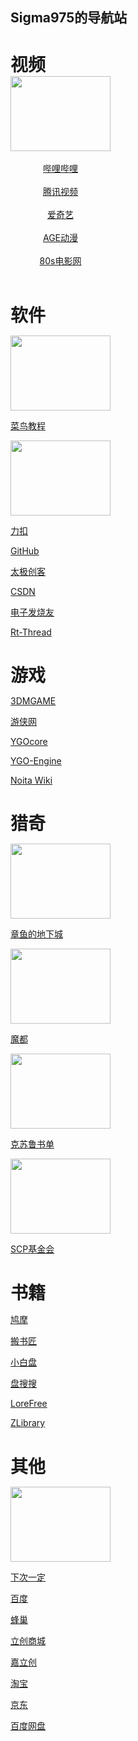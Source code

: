 ## Sigma975的导航站

<div id="video" style="width:160px;">
  
  <h1 style="margin-bottom:0;">视频</h1>
  
  <center><a href="https://www.bilibili.com/" target="_blank"><img src="https://t7.baidu.com/it/u=4138435146,1856383332&fm=218&app=125&size=f242,150&n=0&f=PNG?s=8197C732DDA1FA133E526557030030B9&sec=1652288400&t=aa4a6db4ffc4ae2338f543d4c397ef5f" width=160 height=120></a></center><br>
  
  <center><a href="https://www.bilibili.com/" target="_blank">哔哩哔哩</a></center><br>
  
  <center><a href="https://v.qq.com/?ptag=qqbsc" target="_blank">腾讯视频</a></center><br>
  
  <center><a href="https://www.iqiyi.com/" target="_blank">爱奇艺</a></center><br>
  
  <center><a href="https://www.agemys.com/" target="_blank">AGE动漫</a></center><br>
  
  <center><a href="https://www.80s.tw/" target="_blank">80s电影网</a></center><br>
</div>

<div id="software" style="width:160px;">

  <h1 style="margin-bottom:0;">软件</h1>
  
  <a href="https://www.runoob.com/" target="_blank"><img src="https://img1.baidu.com/it/u=2206127466,2420924082&fm=253&fmt=auto&app=138&f=GIF?w=220&h=100" width=160 height=120></a><br>

  <a href="https://www.runoob.com/" target="_blank">菜鸟教程</a><br>
  
  <a href="http://scp-wiki-cn.wikidot.com/" target="_blank"><img src="https://static.leetcode.cn/cn-mono-assets/production/assets/logo-dark-cn.c42314a8.svg" width=160 height=120></a><br>

  <a href="https://leetcode.cn/" target="_blank">力扣</a><br>
  
  <a href="https://github.com/" target="_blank">GitHub</a><br>
  
  <a href="http://www.taichi-maker.com/" target="_blank">太极创客</a><br>
  
  <a href="https://www.csdn.net/" target="_blank">CSDN</a><br>

  <a href="https://www.elecfans.com/" target="_blank">电子发烧友</a><br>
  
  <a href="https://www.rt-thread.org/" target="_blank">Rt-Thread</a><br>
  
</div>

<div id="game" style="width:160px;">
  
  <h1 style="margin-bottom:0;">游戏</h1>
  
  <a href="https://www.3dmgame.com/" target="_blank">3DMGAME</a><br>

  <a href="https://www.ali213.net/" target="_blank">游侠网</a><br>
  
  <a href="http://ygocore.ysepan.com/" target="_blank">YGOcore</a><br>

  <a href="https://www.ygo-sem.cn/index.html" target="_blank">YGO-Engine</a><br>
  
  <a href="https://noita.fandom.com/wiki/Noita_Wiki/zh?mobileaction=toggle_view_mobile" target="_blank">Noita Wiki</a><br>
  
</div>

<div id="strange" style="width:160px;">
  
  <h1 style="margin-bottom:0;">猎奇</h1>

  <a href="https://www.cnmods.org/" target="_blank"><img src="https://www.cnmods.org/title-1.jpg" width=160 height=120></a><br>

  <a href="https://www.cnmods.org/" target="_blank">章鱼的地下城</a><br>

  <a href="https://www.cnmods.net/#/homePage" target="_blank"><img src="https://wiki.cnmods.org/_media/logo.png" width=160 height=120></a><br>

  <a href="https://www.cnmods.net/#/homePage" target="_blank">魔都</a><br>

  <a href="https://www.douban.com/note/581689161/" target="_blank"><img src="https://img0.baidu.com/it/u=2898435425,2147751146&fm=253&fmt=auto&app=138&f=JPEG?w=593&h=500" width=160 height=120></a><br>

  <a href="https://www.douban.com/note/581689161/" target="_blank">克苏鲁书单</a><br>

  <a href="http://scp-wiki-cn.wikidot.com/" target="_blank"><img src="https://img2.baidu.com/it/u=3880532747,2617205718&fm=253&fmt=auto&app=138&f=JPEG?w=800&h=500" width=160 height=120></a><br>

  <a href="http://scp-wiki-cn.wikidot.com/" target="_blank">SCP基金会</a><br>
  
</div>

<div id="book" style="width:160px;">
  
  <h1 style="margin-bottom:0;">书籍</h1>
  
  <a href="https://www.jiumodiary.com" target="_blank">鸠摩</a><br>

  <a href="https://www.banshujiang.cn" target="_blank">搬书匠</a><br>

  <a href="https://www.xiaobaipan.com" target="_blank">小白盘</a><br>

  <a href="https://www.pansoso.org" target="_blank">盘搜搜</a><br>

  <a href="https://ebook2.lorefree.com" target="_blank">LoreFree</a><br>

  <a href="https://zh.singlelogin.me/" target="_blank">ZLibrary</a><br>
  
</div>

<div id="other" style="width:160px;">
  
  <h1 style="margin-bottom:0;">其他</h1>

  <a href="https://www.iiice.cn/#/" target="_blank"><img src="https://img2.baidu.com/it/u=1666363001,73034044&fm=253&fmt=auto?w=1452&h=800" width=160 height=120></a><br>

  <a href="https://www.iiice.cn/#/" target="_blank">下次一定</a><br>

  <a href="https://www.baidu.com/" target="_blank">百度</a><br>

  <a href="https://666yun.men/#/dashboard" target="_blank">蜂巢</a><br>

  <a href="https://www.szlcsc.com/?c=BD&sdclkid=ALeN15opALAi15eG&audience=3121619&bd_vid=8386733010871724153" target="_blank">立创商城</a><br>

  <a href="https://www.jlc.com/" target="_blank">嘉立创</a><br>

  <a href="https://www.taobao.com/" target="_blank">淘宝</a><br>

  <a href="https://www.jd.com/" target="_blank">京东</a><br>

  <a href="https://pan.baidu.com/disk/main?from=oldversion#/brand" target="_blank">百度网盘</a><br>
  
</div>


